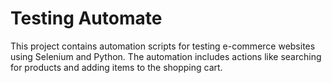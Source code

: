 # Testing Automate
This project contains automation scripts for testing e-commerce websites using Selenium and Python. 
The automation includes actions like searching for products and adding items to the shopping cart.
